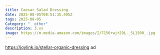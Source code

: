 ```yaml
---
title: Caesar Salad Dressing
date: 2025-08-05T08:51:35.495Z
tags: 2025-08-05
Category: "  other"
description: 3.xx
image: https://m.media-amazon.com/images/I/7156+wj+29L._SL1500_.jpg
---
```

https://joylink.io/stellar-organic-dressing ad